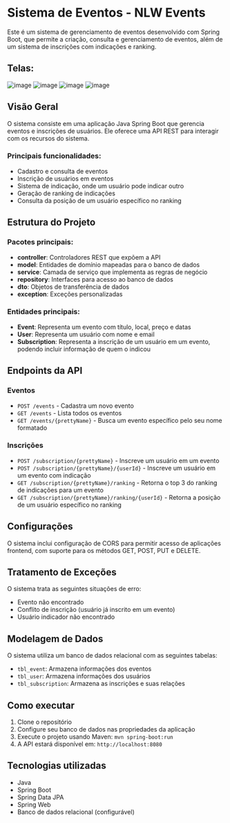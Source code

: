 # Sistema de Eventos - NLW Events

Este é um sistema de gerenciamento de eventos desenvolvido com Spring Boot, que permite a criação, consulta e gerenciamento de eventos, além de um sistema de inscrições com indicações e ranking.


## Telas: 
![image](https://github.com/user-attachments/assets/90b0eb9d-13db-42b5-a0bb-1fb6505cee30)
![image](https://github.com/user-attachments/assets/69bf522a-89be-4291-9f1d-a92a4d315481)
![image](https://github.com/user-attachments/assets/ff4b96ea-3233-44be-a63a-2427b6dd18af)
![image](https://github.com/user-attachments/assets/39490c66-8e0f-45e9-891d-2229696847d1)


## Visão Geral

O sistema consiste em uma aplicação Java Spring Boot que gerencia eventos e inscrições de usuários. Ele oferece uma API REST para interagir com os recursos do sistema.

### Principais funcionalidades:

- Cadastro e consulta de eventos
- Inscrição de usuários em eventos
- Sistema de indicação, onde um usuário pode indicar outro
- Geração de ranking de indicações
- Consulta da posição de um usuário específico no ranking

## Estrutura do Projeto

### Pacotes principais:

- **controller**: Controladores REST que expõem a API
- **model**: Entidades de domínio mapeadas para o banco de dados
- **service**: Camada de serviço que implementa as regras de negócio
- **repository**: Interfaces para acesso ao banco de dados
- **dto**: Objetos de transferência de dados
- **exception**: Exceções personalizadas

### Entidades principais:

- **Event**: Representa um evento com título, local, preço e datas
- **User**: Representa um usuário com nome e email
- **Subscription**: Representa a inscrição de um usuário em um evento, podendo incluir informação de quem o indicou

## Endpoints da API

### Eventos

- `POST /events` - Cadastra um novo evento
- `GET /events` - Lista todos os eventos
- `GET /events/{prettyName}` - Busca um evento específico pelo seu nome formatado

### Inscrições

- `POST /subscription/{prettyName}` - Inscreve um usuário em um evento
- `POST /subscription/{prettyName}/{userId}` - Inscreve um usuário em um evento com indicação
- `GET /subscription/{prettyName}/ranking` - Retorna o top 3 do ranking de indicações para um evento
- `GET /subscription/{prettyName}/ranking/{userId}` - Retorna a posição de um usuário específico no ranking

## Configurações

O sistema inclui configuração de CORS para permitir acesso de aplicações frontend, com suporte para os métodos GET, POST, PUT e DELETE.

## Tratamento de Exceções

O sistema trata as seguintes situações de erro:

- Evento não encontrado
- Conflito de inscrição (usuário já inscrito em um evento)
- Usuário indicador não encontrado

## Modelagem de Dados

O sistema utiliza um banco de dados relacional com as seguintes tabelas:

- `tbl_event`: Armazena informações dos eventos
- `tbl_user`: Armazena informações dos usuários
- `tbl_subscription`: Armazena as inscrições e suas relações

## Como executar

1. Clone o repositório
2. Configure seu banco de dados nas propriedades da aplicação
3. Execute o projeto usando Maven: `mvn spring-boot:run`
4. A API estará disponível em: `http://localhost:8080`

## Tecnologias utilizadas

- Java
- Spring Boot
- Spring Data JPA
- Spring Web
- Banco de dados relacional (configurável)
